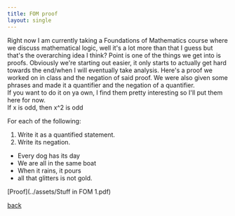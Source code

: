 ```yaml
---
title: FOM proof
layout: single
---
```

Right now I am currently taking a Foundations of Mathematics course where we discuss mathematical logic, well it's a lot more than that I guess but that's the overarching idea I think? Point is one of the things we get into is proofs. Obviously we're starting out easier, it only starts to actually get hard towards the end/when I will eventually take analysis. 
Here's a proof we worked on in class and the negation of said proof. We were also given some phrases and made it a quantifier and the negation of a quantifier. <br/>
If you want to do it on ya own, I find them pretty interesting so I'll put them here for now. <br/>
If x is odd, then x^2 is odd <br/>

For each of the following:
1. Write it as a quantified statement.
2. Write its negation.
- Every dog has its day
- We are all in the same boat
- When it rains, it pours
- all that glitters is not gold.

[Proof](../assets/Stuff in FOM 1.pdf)

[back](../BlogPage.md)

